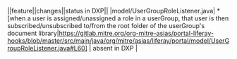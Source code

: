 ||feature||changes||status in DXP||
|model/UserGroupRoleListener.java| * [when a user is assigned/unassigned a role in a userGroup, that user is then subscribed/unsubscribed to/from the root folder of the userGroup's document library|https://gitlab.mitre.org/org-mitre-asias/portal-liferay-hooks/blob/master/src/main/java/org/mitre/asias/liferay/portal/model/UserGroupRoleListener.java#L60] | absent in DXP |
